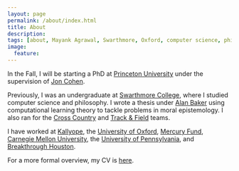 ```yaml
---
layout: page
permalink: /about/index.html
title: About
description: 
tags: [about, Mayank Agrawal, Swarthmore, Oxford, computer science, philosophy, mathematics, Mayank, Agrawal, Princeton, psychology, neuroscience, cognitive science]
image:
  feature: 
---
```


In the Fall, I will be starting a PhD at [Princeton University](http://www.princeton.edu/) under the supervision of [Jon Cohen](https://webapps.pni.princeton.edu/ncc/JDC/JDC/Home_Page.html).

Previously, I was an undergraduate at [Swarthmore College](http://www.swarthmore.edu/), where I studied computer science and philosophy. I wrote a thesis under [Alan Baker](https://www.swarthmore.edu/profile/alan-baker) using computational learning theory to tackle problems in moral epistemology. I also ran for the [Cross Country](http://www.swarthmoreathletics.com/index.aspx?path=mcross) and [Track & Field](http://www.swarthmoreathletics.com/index.aspx?path=mtrack) teams.

I have worked at [Kallyope](https://www.kallyope.com/), the [University of Oxford](http://www.ox.ac.uk/), [Mercury Fund](https://www.mercuryfund.com/), [Carnegie Mellon University](https://www.cmu.edu/), the [University of Pennsylvania](https://www.upenn.edu/), and [Breakthrough Houston](http://breakthroughhouston.org/).

For a more formal overview, my CV is [here](/assets/docs/cvAgrawal.pdf).








